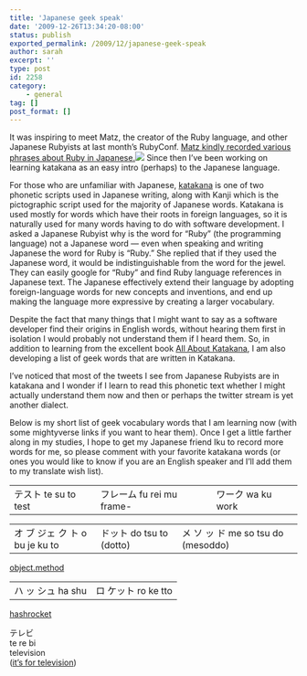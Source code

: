 ```yaml
---
title: 'Japanese geek speak'
date: '2009-12-26T13:34:20-08:00'
status: publish
exported_permalink: /2009/12/japanese-geek-speak
author: sarah
excerpt: ''
type: post
id: 2258
category:
    - general
tag: []
post_format: []
---
```

 It was inspiring to meet Matz, the creator of the Ruby language, and other Japanese Rubyists at last month’s RubyConf. [Matz kindly recorded various phrases about Ruby in Japanese](http://blog.mightyverse.com/2009/12/ruby-language/)[.![](http://img.skitch.com/20091226-p9yyjr7wj5uq3kbdnt3swd2iib.jpg)](http://blog.mightyverse.com/2009/12/ruby-language/) Since then I’ve been working on learning katakana as an easy intro (perhaps) to the Japanese language.

For those who are unfamiliar with Japanese, [katakana](http://en.wikipedia.org/wiki/Katakana) is one of two phonetic scripts used in Japanese writing, along with Kanji which is the pictographic script used for the majority of Japanese words. Katakana is used mostly for words which have their roots in foreign languages, so it is naturally used for many words having to do with software development. I asked a Japanese Rubyist why is the word for “Ruby” (the programming language) not a Japanese word — even when speaking and writing Japanese the word for Ruby is “Ruby.” She replied that if they used the Japanese word, it would be indistinguishable from the word for the jewel. They can easily google for “Ruby” and find Ruby language references in Japanese text. The Japanese effectively extend their language by adopting foreign-language words for new concepts and inventions, and end up making the language more expressive by creating a larger vocabulary.

Despite the fact that many things that I might want to say as a software developer find their origins in English words, without hearing them first in isolation I would probably not understand them if I heard them. So, in addition to learning from the excellent book [All About Katakana](http://www.amazon.com/gp/product/4770016964?ie=UTF8&tag=ultrasaurus-20&linkCode=as2&camp=1789&creative=390957&creativeASIN=4770016964), I am also developing a list of geek words that are written in Katakana.

I’ve noticed that most of the tweets I see from Japanese Rubyists are in katakana and I wonder if I learn to read this phonetic text whether I might actually understand them now and then or perhaps the twitter stream is yet another dialect.

Below is my short list of geek vocabulary words that I am learning now (with some mightyverse links if you want to hear them). Once I get a little farther along in my studies, I hope to get my Japanese friend Iku to record more words for me, so please comment with your favorite katakana words (or ones you would like to know if you are an English speaker and I’ll add them to my translate wish list).

<table><tr><td>テスト  
te su to   
test </td><td>フレーム  
fu rei mu   
frame- </td><td>ワーク  
wa ku  
work </td></tr></table>

<table><tr><td>オ ブ ジェ ク ト   
 o bu je ku to   
 </td><td>ドット  
do tsu to   
(dotto) </td><td>メ ソ ッ ド  
me so tsu do  
(mesoddo) </td></tr></table>

[object.method](https://www.mightyverse.com/media/6d18e1d9-c647-4960-9bdd-793936cf8404)

<table><tr><td> ハ ッ シュ  
ha shu </td><td>ロ ケット  
ro ke tto  
</td></tr></table>

[hashrocket](https://www.mightyverse.com/media/820781e1-739b-4fdc-8187-95fd95d9c0ff)

テレビ  
te re bi  
television  
([it’s for television](https://www.mightyverse.com/media/ed509326-44b1-4a21-bdae-d8469665d2fa))